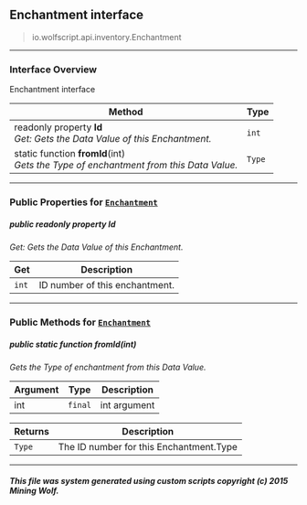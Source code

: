 ## Enchantment __interface__

>io.wolfscript.api.inventory.Enchantment

---

### Interface Overview

Enchantment interface

Method | Type   
--- | :--- 
 readonly property __Id__ <br> _Get: Gets the Data Value of this Enchantment._ | `int`
static function __fromId__(int) <br> _Gets the Type of enchantment from this Data Value._ | `Type`



---


### Public Properties for [`Enchantment`](Enchantment.md)

##### <a id='id'></a>public  readonly property __Id__

_Get: Gets the Data Value of this Enchantment._

Get | Description
--- | --- 
`int` | ID number of this enchantment.



---

### Public Methods for [`Enchantment`](Enchantment.md)

##### <a id='fromid'></a>public static function __fromId__(int)

_Gets the Type of enchantment from this Data Value._

Argument | Type | Description  
--- | --- | --- 
int | `final` | int argument

Returns | Description
--- | --- 
`Type` | The ID number for this Enchantment.Type


---


##### This file was system generated using custom scripts copyright (c) 2015 Mining Wolf.
	

